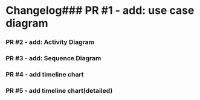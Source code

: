# Changelog### PR #1 - add: use case diagram


### PR #2 - add: Activity Diagram


### PR #3 - add: Sequence Diagram


### PR #4 - add timeline chart


### PR #5 - add timeline chart(detailed)


